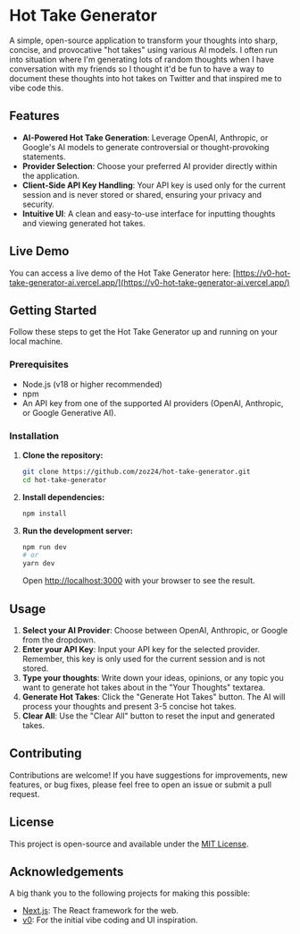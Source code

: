 # Hot Take Generator

A simple, open-source application to transform your thoughts into sharp, concise, and provocative "hot takes" using various AI models. I often run into situation where I'm generating lots of random thoughts when I have conversation with my friends so I thought it'd be fun to have a way to document these thoughts into hot takes on Twitter and that inspired me to vibe code this.

## Features

- **AI-Powered Hot Take Generation**: Leverage OpenAI, Anthropic, or Google's AI models to generate controversial or thought-provoking statements.
- **Provider Selection**: Choose your preferred AI provider directly within the application.
- **Client-Side API Key Handling**: Your API key is used only for the current session and is never stored or shared, ensuring your privacy and security.
- **Intuitive UI**: A clean and easy-to-use interface for inputting thoughts and viewing generated hot takes.

## Live Demo

You can access a live demo of the Hot Take Generator here: [https://v0-hot-take-generator-ai.vercel.app/](https://v0-hot-take-generator-ai.vercel.app/)

## Getting Started

Follow these steps to get the Hot Take Generator up and running on your local machine.

### Prerequisites

- Node.js (v18 or higher recommended)
- npm
- An API key from one of the supported AI providers (OpenAI, Anthropic, or Google Generative AI).

### Installation

1.  **Clone the repository:**

    ```bash
    git clone https://github.com/zoz24/hot-take-generator.git
    cd hot-take-generator
    ```

2.  **Install dependencies:**

    ```bash
    npm install
    ```

3.  **Run the development server:**

    ```bash
    npm run dev
    # or
    yarn dev
    ```

    Open [http://localhost:3000](http://localhost:3000) with your browser to see the result.

## Usage

1.  **Select your AI Provider**: Choose between OpenAI, Anthropic, or Google from the dropdown.
2.  **Enter your API Key**: Input your API key for the selected provider. Remember, this key is only used for the current session and is not stored.
3.  **Type your thoughts**: Write down your ideas, opinions, or any topic you want to generate hot takes about in the "Your Thoughts" textarea.
4.  **Generate Hot Takes**: Click the "Generate Hot Takes" button. The AI will process your thoughts and present 3-5 concise hot takes.
5.  **Clear All**: Use the "Clear All" button to reset the input and generated takes.

## Contributing

Contributions are welcome! If you have suggestions for improvements, new features, or bug fixes, please feel free to open an issue or submit a pull request.

## License

This project is open-source and available under the [MIT License](LICENSE).

## Acknowledgements

A big thank you to the following projects for making this possible:

- [Next.js](https://nextjs.org/): The React framework for the web.
- [v0](https://v0.dev/): For the initial vibe coding and UI inspiration.
